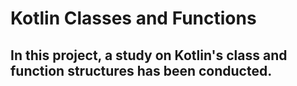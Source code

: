 # Kotlin Classes and Functions

## In this project, a study on Kotlin's class and function structures has been conducted.